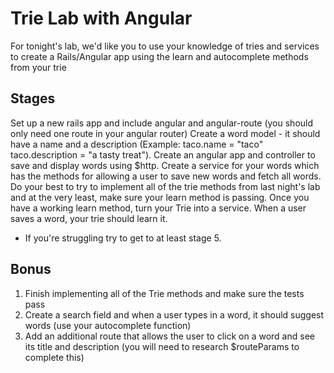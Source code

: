 # Trie Lab with Angular

For tonight's lab, we'd like you to use your knowledge of tries and services to create a Rails/Angular app using the learn and autocomplete methods from your trie

## Stages

Set up a new rails app and include angular and angular-route (you should only need one route in your angular router)
Create a word model - it should have a name and a description (Example: taco.name = "taco" taco.description = "a tasty treat").
Create an angular app and controller to save and display words using $http.
Create a service for your words which has the methods for allowing a user to save new words and fetch all words.
Do your best to try to implement all of the trie methods from last night's lab and at the very least, make sure your learn method is passing.
Once you have a working learn method, turn your Trie into a service.
When a user saves a word, your trie should learn it.

- If you're struggling try to get to at least stage 5.

## Bonus

1) Finish implementing all of the Trie methods and make sure the tests pass
2) Create a search field and when a user types in a word, it should suggest words (use your autocomplete function)
3) Add an additional route that allows the user to click on a word and see its title and description (you will need to research $routeParams to complete this)
